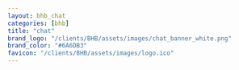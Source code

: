 ```yaml
---
layout: bhb_chat
categories: [bhb]
title: "chat"
brand_logo: "/clients/BHB/assets/images/chat_banner_white.png"
brand_color: "#6A6DB3"
favicon: "/clients/BHB/assets/images/logo.ico"
---
```

